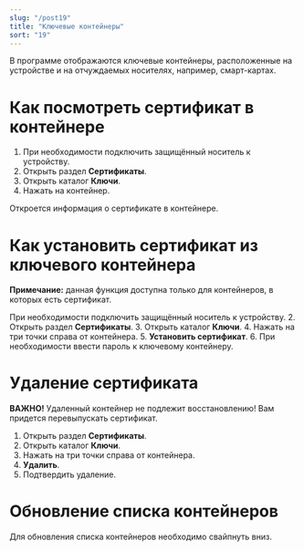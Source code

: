 ```yaml
---
slug: "/post19"
title: "Ключевые контейнеры"
sort: "19"
---
```


В программе отображаются ключевые контейнеры, расположенные на устройстве и на отчуждаемых носителях, например, смарт-картах.

# Как посмотреть сертификат в контейнере

1. При необходимости подключить защищённый носитель к устройству.
2. Открыть раздел **Сертификаты**.
3. Открыть каталог **Ключи**.
4. Нажать на контейнер.

Откроется информация о сертификате в контейнере.

# Как установить сертификат из ключевого контейнера
**Примечание:** данная функция доступна только для контейнеров, в которых есть сертификат.

При необходимости подключить защищённый носитель к устройству.
2. Открыть раздел **Сертификаты**.
3. Открыть каталог **Ключи**.
4. Нажать на три точки справа от контейнера.
5. **Установить сертификат**.
6. При необходимости ввести пароль к ключевому контейнеру.

# Удаление сертификата

**ВАЖНО!** Удаленный контейнер не подлежит восстановлению! Вам придется перевыпускать сертификат.

1. Открыть раздел **Сертификаты**.
2. Открыть каталог **Ключи**.
3. Нажать на три точки справа от контейнера.
4. **Удалить**.
5. Подтвердить удаление.

# Обновление списка контейнеров

Для обновления списка контейнеров необходимо свайпнуть вниз.